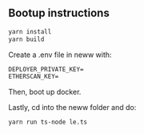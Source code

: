 ## Bootup instructions


```sh
yarn install
yarn build
```

Create a .env file in neww with:

```markdown
DEPLOYER_PRIVATE_KEY=   
ETHERSCAN_KEY=
```

Then, boot up docker.

Lastly, cd into the neww folder and do:

```sh
yarn run ts-node le.ts
```